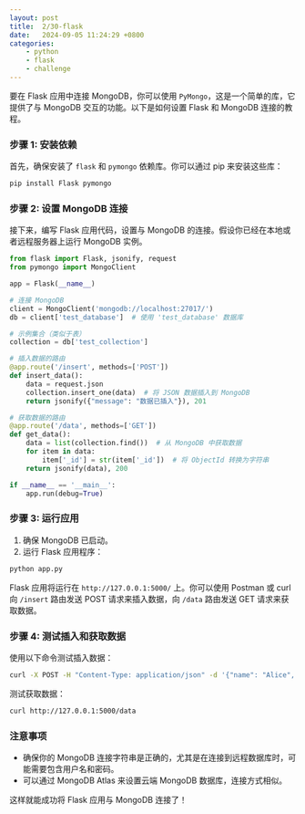 ```yaml
---
layout: post
title:  2/30-flask
date:   2024-09-05 11:24:29 +0800
categories: 
    - python 
    - flask
    - challenge
---
```


要在 Flask 应用中连接 MongoDB，你可以使用 `PyMongo`，这是一个简单的库，它提供了与 MongoDB 交互的功能。以下是如何设置 Flask 和 MongoDB 连接的教程。

### 步骤 1: 安装依赖

首先，确保安装了 `flask` 和 `pymongo` 依赖库。你可以通过 pip 来安装这些库：

```bash
pip install Flask pymongo
```

### 步骤 2: 设置 MongoDB 连接

接下来，编写 Flask 应用代码，设置与 MongoDB 的连接。假设你已经在本地或者远程服务器上运行 MongoDB 实例。

```python
from flask import Flask, jsonify, request
from pymongo import MongoClient

app = Flask(__name__)

# 连接 MongoDB
client = MongoClient('mongodb://localhost:27017/')
db = client['test_database']  # 使用 'test_database' 数据库

# 示例集合（类似于表）
collection = db['test_collection']

# 插入数据的路由
@app.route('/insert', methods=['POST'])
def insert_data():
    data = request.json
    collection.insert_one(data)  # 将 JSON 数据插入到 MongoDB
    return jsonify({"message": "数据已插入"}), 201

# 获取数据的路由
@app.route('/data', methods=['GET'])
def get_data():
    data = list(collection.find())  # 从 MongoDB 中获取数据
    for item in data:
        item['_id'] = str(item['_id'])  # 将 ObjectId 转换为字符串
    return jsonify(data), 200

if __name__ == '__main__':
    app.run(debug=True)
```

### 步骤 3: 运行应用

1. 确保 MongoDB 已启动。
2. 运行 Flask 应用程序：

```bash
python app.py
```

Flask 应用将运行在 `http://127.0.0.1:5000/` 上。你可以使用 Postman 或 curl 向 `/insert` 路由发送 POST 请求来插入数据，向 `/data` 路由发送 GET 请求来获取数据。

### 步骤 4: 测试插入和获取数据

使用以下命令测试插入数据：

```bash
curl -X POST -H "Content-Type: application/json" -d '{"name": "Alice", "age": 30}' http://127.0.0.1:5000/insert
```

测试获取数据：

```bash
curl http://127.0.0.1:5000/data
```

### 注意事项
- 确保你的 MongoDB 连接字符串是正确的，尤其是在连接到远程数据库时，可能需要包含用户名和密码。
- 可以通过 MongoDB Atlas 来设置云端 MongoDB 数据库，连接方式相似。

这样就能成功将 Flask 应用与 MongoDB 连接了！